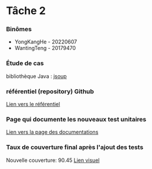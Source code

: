 # Tâche 2

### Binômes
- YongKangHe - 20220607
- WantingTeng - 20179470

### Étude de cas
bibliothèque Java : [jsoup](https://github.com/umontreal-diro/jsoup)

### référentiel (repository) Github
[Lien vers le référentiel](https://github.com/Dietetics/jsoup/tree/master)

### Page qui documente les nouveaux test unitaires
[Lien vers la page des documentations](https://github.com/Dietetics/jsoup/tree/master/IFT3913_yongkang_wanting)

### Taux de couverture final après l'ajout des tests
Nouvelle couverture: 90.45  [Lien visuel](https://github.com/Dietetics/jsoup/blob/master/IFT3913_yongkang_wanting/assets/githubStatistiquesCoverage.png)
